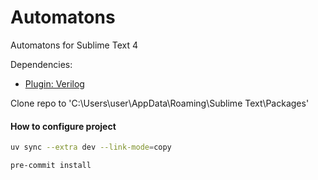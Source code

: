 # Automatons
Automatons for Sublime Text 4

Dependencies:
 - [Plugin: Verilog](https://packagecontrol.io/packages/Verilog)

Clone repo to 'C:\Users\user\AppData\Roaming\Sublime Text\Packages'

#### How to configure project

```bash
uv sync --extra dev --link-mode=copy
```
```bash
pre-commit install
```
